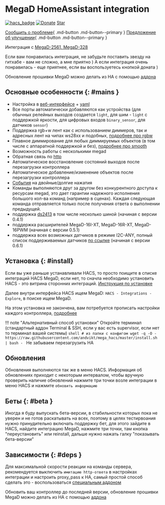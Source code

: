# MegaD HomeAssistant integration
[![hacs_badge](https://img.shields.io/badge/HACS-Custom-orange.svg)](https://github.com/custom-components/hacs)
[![Donate](https://img.shields.io/badge/donate-Yandex-red.svg)](https://yoomoney.ru/to/410013955329136)
<a class="github-button" href="https://github.com/andvikt/mega_hacs" data-icon="octicon-star" data-show-count="true" aria-label="Star andvikt/mega_hacs on GitHub">Star</a>

[Сообщить о проблеме](https://github.com/andvikt/mega_hacs/issues/new?assignees=&labels=&template=bug-report.md&title=){ .md-button .md-button--primary }
[Предложение об улучшении](https://github.com/andvikt/mega_hacs/issues/new?assignees=&labels=enhancement&template=enhance.md&title=){ .md-button .md-button--primary }

Интеграция с [MegaD-2561, MegaD-328](https://www.ab-log.ru/smart-house/ethernet/megad-2561)


Если вам понравилась интеграция, не забудьте поставить звезду на гитхабе - вам не сложно, а мне приятно ) А если
интеграция очень понравилась - еще приятнее, если вы воспользуетесь кнопкой доната )

Обновление прошивки MegaD можно делать из HA с помощью [аддона](https://github.com/andvikt/mega_addon.git)

## Основные особенности {: #mains }
- Настройка в [веб-интерфейсе](settings.md) + [yaml](yaml.md)
- Все порты автоматически добавляются как устройства (для обычных релейных выходов создается 
  `light`, для шим - `light` с поддержкой яркости, для цифровых входов `binary_sensor`, для датчиков
  `sensor`)
- Поддержка rgb+w лент как с использованием диммеров, так и адресных лент на чипах ws28xx и подобных, 
  [подробнее про rgbw](yaml.md#rgb)
- Плавное диммирование для любых диммируемых объектов (в том числе с аппаратной поддержкой и без),
  [подробнее про smooth](smooth.md)
- Возможность работы с несколькими megad
- Обратная связь по [http](http.md)
- Автоматическое восстановление состояний выходов после перезагрузки контроллера
- Автоматическое добавление/изменение объектов после перезагрузки контроллера
- [События](events.md) на двойные/долгие нажатия
- Команды выполняются друг за другом без конкурентного доступа к ресурсам megad, это дает гарантии надежного исполнения
  большого кол-ва команд (например в сценах). Каждая следующая команда отправляется только после получения ответа о
  выполнении предыдущей.
- поддержка [ds2413](https://www.ab-log.ru/smart-house/ethernet/megad-2w) в том числе несколько шиной (начиная с версии 0.4.1)
- поддержка расширителей MegaD-16I-XT, MegaD-16R-XT, MegaD-16PWM (начиная с версии 0.5.1)
- поддержка всех возможных датчиков в режиме I2C-ANY, полный список поддерживаемых датчиков 
  [по ссылке](i2c.md) (начиная с версии 0.6.1)

## Установка {: #install}
Если вы уже раньше устанавливали HACS, то просто поищите в списке интеграций HACS MegaD, если нет, то сначла необходимо
установить HACS - это витрина сторонних интеграций. [Инструкция по установке](https://hacs.xyz/docs/installation/installation)

Далее внутри интерфейса HACS ищем MegaD: `HACS - Integrations - Explore`, в поиске ищем MegaD. 

На этом установка не закончена, вам потребуется прописать настройки каждого контроллера, [подробнее](settings.md)

!!! note "Альтернативный способ установки"
    Откройте терминал (стандартный аддон Terminal & SSH, если у вас есть supervisor, если нет то терминал вашей системы)
    ```shell
    # из папки с конфигом
    wget -q -O - https://raw.githubusercontent.com/andvikt/mega_hacs/master/install.sh | bash -
    ```
    Не забываем перезагрузить HA

## Обновления
Обновления выполняются так же в меню HACS. 
Информация об обновлениях приходит с некоторым интервалом, чтобы вручную проверить наличие обновлений
нажмите три точки возле интеграции в меню HACS и нажмите `обновить информацию`

## Беты {: #beta }
Иногда я буду выпускать бета-версии, в стабильности которых пока не уверен и не готов раскатывать на всех, поэтому в целях тестирвоания
нужно принудительно включать поддержку бет, для этого зайдите в HACS, найдите интеграцию MegaD, нажмите три точки, 
там кнопка "переустановить" или reinstall, дальше нужно нажать галку "показывать бета-версии"

## Зависимости {: #deps }
Для максимальной скорости реакции на команды сервера, рекомендуется выключить `имитацию http-ответа` в 
настройках интеграции и настроить proxy_pass к HA, самый простой способ сделать это - воспользоваться 
[специальным аддоном](https://github.com/andvikt/mega_addon/tree/master/mega-proxy)

Обновить ваш контроллер до последней версии, обновление прошивки MegaD можно делать 
из HA с помощью [аддона](https://github.com/andvikt/mega_addon.git)
